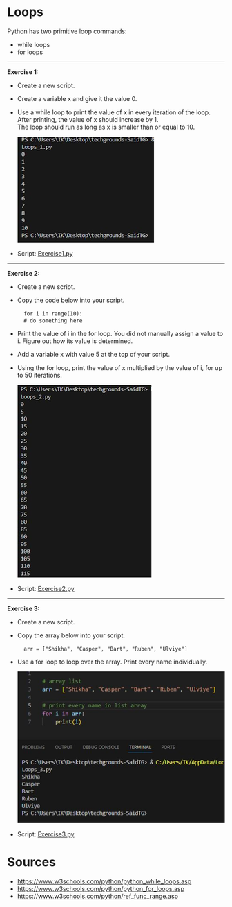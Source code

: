 # Loops

Python has two primitive loop commands:

* while loops
* for loops

---

__Exercise 1:__

* Create a new script.
* Create a variable x and give it the value 0.
* Use a while loop to print the value of x in every iteration of the loop.  
After printing, the value of x should increase by 1.  
The loop
should run as long as x is smaller than or equal to 10.

    ![Alt text](../00_includes/09_04_Loops_1.JPG)

*   Script: [Exercise1.py](Python.py/09_4_Loops_1.py)

---

__Exercise 2:__

* Create a new script.
* Copy the code below into your script.

        for i in range(10):
        # do something here

* Print the value of i in the for loop. You did not manually assign a value to i. Figure out how its value is determined.
* Add a variable x with value 5 at the top of your script.
* Using the for loop, print the value of x multiplied by the value of i, for up to 50 iterations.

    ![Alt text](../00_includes/09_04_Loops_2.JPG)

* Script: [Exercise2.py](Python.py/09_4_Loops_2.py)

---

__Exercise 3:__

* Create a new script.
* Copy the array below into your script.

        arr = ["Shikha", "Casper", "Bart", "Ruben", "Ulviye"]

* Use a for loop to loop over the array. Print every name individually.

    ![Alt text](../00_includes/09_04_Loops_3.JPG)
* Script: [Exercise3.py](Python.py/09_4_Loops_3.py)

# Sources

* https://www.w3schools.com/python/python_while_loops.asp
* https://www.w3schools.com/python/python_for_loops.asp
* https://www.w3schools.com/python/ref_func_range.asp
